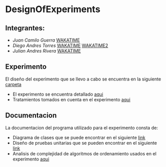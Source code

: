 # DesignOfExperiments

## Integrantes:
- *Juan Camilo Guerra* [WAKATIME](https://wakatime.com/@c0e7f89e-274e-4730-9186-a73fbc1fe18b/projects/uvsixpavak?start=2021-03-06&end=2021-03-12)
- *Diego Andres Torres* [WAKATIME](https://wakatime.com/@48d02bc1-59cb-4f6d-bedf-76e8bfaf61a0/projects/laejecbikk) [WAKATIME2](https://wakatime.com/@48d02bc1-59cb-4f6d-bedf-76e8bfaf61a0/projects/xxqdagvrjm)
- *Julian Andres Rivera* [WAKATIME](https://wakatime.com/@ac9bb612-2497-49ae-8e01-3bc2f4ae0fd6/projects/kbjnmhisoq?start=2021-03-06&end=2021-03-12)

## Experimento
El diseño del experimento que se llevo a cabo se encuentra en la siguiente [carpeta](https://drive.google.com/drive/folders/1e8gsvU43NtVyopJjxQjiT4tY5YnMOIeS?usp=sharing)
- El experimento se encuentra detallado [aqui](https://docs.google.com/document/d/1GCgKb2iLjR0MO08nL2vCyqe0pUbPfFZJD-R5JV9UPHE/edit?usp=sharing)
- Tratamientos tomados en cuenta en el experimento [aqui](https://docs.google.com/spreadsheets/d/1tem15v99h3HfU_Zx5JcuqsLwziR2nkXh8_avvivwi3U/edit?usp=sharing)

## Documentacion
La documentacion del programa utilizado para el experimento consta de:
- Diagrama de clases que se puede encontrar en el siguiente [link](https://online.visual-paradigm.com/share.jsp?id=313236373537362d31)
- Diseño de pruebas unitarias que se pueden encontrar en el siguiente [link](https://docs.google.com/document/d/1b4fGM91h8U5DjSWwdTlJz878KZVGM5L6DFOjh3Ljz7Y/edit?usp=sharing)
- Analisis de complejidad de algoritmos de ordenamiento usados en el experimento [aqui](https://docs.google.com/document/d/1MgP394EDuAl-P-4adZnKcIpCl5TxquSpGBmA-vbJolM/edit?usp=sharing)
